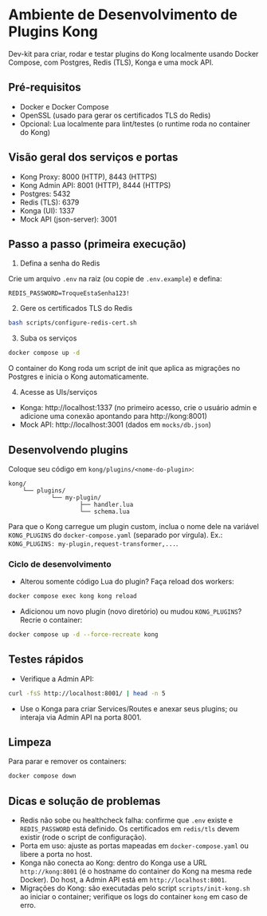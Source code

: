 # Ambiente de Desenvolvimento de Plugins Kong

Dev-kit para criar, rodar e testar plugins do Kong localmente usando Docker Compose, com Postgres, Redis (TLS), Konga e uma mock API.

## Pré‑requisitos

- Docker e Docker Compose
- OpenSSL (usado para gerar os certificados TLS do Redis)
- Opcional: Lua localmente para lint/testes (o runtime roda no container do Kong)

## Visão geral dos serviços e portas

- Kong Proxy: 8000 (HTTP), 8443 (HTTPS)
- Kong Admin API: 8001 (HTTP), 8444 (HTTPS)
- Postgres: 5432
- Redis (TLS): 6379
- Konga (UI): 1337
- Mock API (json-server): 3001

## Passo a passo (primeira execução)

1) Defina a senha do Redis

Crie um arquivo `.env` na raiz (ou copie de `.env.example`) e defina:

```
REDIS_PASSWORD=TroqueEstaSenha123!
```

2) Gere os certificados TLS do Redis

```sh
bash scripts/configure-redis-cert.sh
```

3) Suba os serviços

```sh
docker compose up -d
```

O container do Kong roda um script de init que aplica as migrações no Postgres e inicia o Kong automaticamente.

4) Acesse as UIs/serviços

- Konga: http://localhost:1337 (no primeiro acesso, crie o usuário admin e adicione uma conexão apontando para http://kong:8001)
- Mock API: http://localhost:3001 (dados em `mocks/db.json`)

## Desenvolvendo plugins

Coloque seu código em `kong/plugins/<nome-do-plugin>`:

```
kong/
    └── plugins/
            └── my-plugin/
                    ├── handler.lua
                    └── schema.lua
```

Para que o Kong carregue um plugin custom, inclua o nome dele na variável `KONG_PLUGINS` do `docker-compose.yaml` (separado por vírgula). Ex.: `KONG_PLUGINS: my-plugin,request-transformer,...`.

### Ciclo de desenvolvimento

- Alterou somente código Lua do plugin? Faça reload dos workers:

```sh
docker compose exec kong kong reload
```

- Adicionou um novo plugin (novo diretório) ou mudou `KONG_PLUGINS`? Recrie o container:

```sh
docker compose up -d --force-recreate kong
```

## Testes rápidos

- Verifique a Admin API:

```sh
curl -fsS http://localhost:8001/ | head -n 5
```

- Use o Konga para criar Services/Routes e anexar seus plugins; ou interaja via Admin API na porta 8001.

## Limpeza

Para parar e remover os containers:

```sh
docker compose down
```

## Dicas e solução de problemas

- Redis não sobe ou healthcheck falha: confirme que `.env` existe e `REDIS_PASSWORD` está definido. Os certificados em `redis/tls` devem existir (rode o script de configuração).
- Porta em uso: ajuste as portas mapeadas em `docker-compose.yaml` ou libere a porta no host.
- Konga não conecta ao Kong: dentro do Konga use a URL `http://kong:8001` (é o hostname do container do Kong na mesma rede Docker). Do host, a Admin API está em `http://localhost:8001`.
- Migrações do Kong: são executadas pelo script `scripts/init-kong.sh` ao iniciar o container; verifique os logs do container `kong` em caso de erro.
